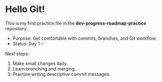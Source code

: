 # Hello Git!

This is my first practice file in the **dev-progress-roadmap-practice** repository.

- Purpose: Get comfortable with commits, branches, and Git workflow.
- Status: Day 1 ✅

Next steps:
1. Make small changes daily.
2. Learn branching and merging.
3. Practice writing descriptive commit messages.
